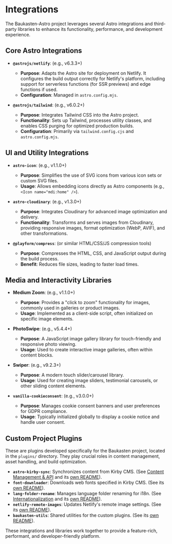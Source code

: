 # Integrations

The Baukasten-Astro project leverages several Astro integrations and third-party libraries to enhance its functionality, performance, and development experience.

## Core Astro Integrations

- **`@astrojs/netlify`**: (e.g., v6.3.3+)

  - **Purpose**: Adapts the Astro site for deployment on Netlify. It configures the build output correctly for Netlify's platform, including support for serverless functions (for SSR previews) and edge functions if used.
  - **Configuration**: Managed in `astro.config.mjs`.

- **`@astrojs/tailwind`**: (e.g., v6.0.2+)
  - **Purpose**: Integrates Tailwind CSS into the Astro project.
  - **Functionality**: Sets up Tailwind, processes utility classes, and enables CSS purging for optimized production builds.
  - **Configuration**: Primarily via `tailwind.config.cjs` and `astro.config.mjs`.

## UI and Utility Integrations

- **`astro-icon`**: (e.g., v1.1.0+)

  - **Purpose**: Simplifies the use of SVG icons from various icon sets or custom SVG files.
  - **Usage**: Allows embedding icons directly as Astro components (e.g., `<Icon name="mdi:home" />`).

- **`astro-cloudinary`**: (e.g., v1.3.0+)

  - **Purpose**: Integrates Cloudinary for advanced image optimization and delivery.
  - **Functionality**: Transforms and serves images from Cloudinary, providing responsive images, format optimization (WebP, AVIF), and other transformations.

- **`@playform/compress`**: (or similar HTML/CSS/JS compression tools)
  - **Purpose**: Compresses the HTML, CSS, and JavaScript output during the build process.
  - **Benefit**: Reduces file sizes, leading to faster load times.

## Media and Interactivity Libraries

- **Medium Zoom**: (e.g., v1.1.0+)

  - **Purpose**: Provides a "click to zoom" functionality for images, commonly used in galleries or product images.
  - **Usage**: Implemented as a client-side script, often initialized on specific image elements.

- **PhotoSwipe**: (e.g., v5.4.4+)

  - **Purpose**: A JavaScript image gallery library for touch-friendly and responsive photo viewing.
  - **Usage**: Used to create interactive image galleries, often within content blocks.

- **Swiper**: (e.g., v9.2.3+)

  - **Purpose**: A modern touch slider/carousel library.
  - **Usage**: Used for creating image sliders, testimonial carousels, or other sliding content elements.

- **`vanilla-cookieconsent`**: (e.g., v3.0.0+)
  - **Purpose**: Manages cookie consent banners and user preferences for GDPR compliance.
  - **Usage**: Typically initialized globally to display a cookie notice and handle user consent.

## Custom Project Plugins

These are plugins developed specifically for the Baukasten project, located in the `plugins/` directory. They play crucial roles in content management, asset handling, and build optimization.

- **`astro-kirby-sync`**: Synchronizes content from Kirby CMS. (See [Content Management & API](./content-management-api.md) and its [own README](../plugins/astro-kirby-sync/README.md)).
- **`font-downloader`**: Downloads web fonts specified in Kirby CMS. (See its [own README](../plugins/font-downloader/README.md)).
- **`lang-folder-rename`**: Manages language folder renaming for i18n. (See [Internationalization](./internationalization.md) and its [own README](../plugins/lang-folder-rename/README.md)).
- **`netlify-remote-images`**: Updates Netlify's remote image settings. (See its [own README](../plugins/netlify-remote-images/README.md)).
- **`baukasten-utils`**: Shared utilities for the custom plugins. (See its [own README](../plugins/baukasten-utils/README.md)).

These integrations and libraries work together to provide a feature-rich, performant, and developer-friendly platform.
